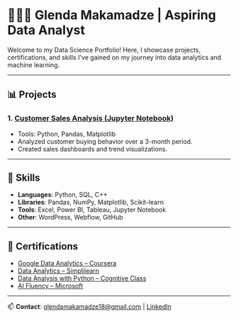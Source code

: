 # 👩🏽‍💻 Glenda Makamadze | Aspiring Data Analyst

Welcome to my Data Science Portfolio! Here, I showcase projects, certifications, and skills I've gained on my journey into data analytics and machine learning.

---

## 📊 Projects

### 1. [Customer Sales Analysis (Jupyter Notebook)](./notebooks/customer_sales_analysis.ipynb)
- Tools: Python, Pandas, Matplotlib
- Analyzed customer buying behavior over a 3-month period.
- Created sales dashboards and trend visualizations.

---

## 🧠 Skills
- **Languages**: Python, SQL, C++
- **Libraries**: Pandas, NumPy, Matplotlib, Scikit-learn
- **Tools**: Excel, Power BI, Tableau, Jupyter Notebook
- **Other**: WordPress, Webflow, GitHub

---

## 📜 Certifications
- [Google Data Analytics – Coursera](https://coursera.org/verify/WWMRXXC72HCL)
- [Data Analytics – Simplilearn](https://simpli-web.app.link/e/J3zP63x4eIb)
- [Data Analysis with Python – Cognitive Class](https://courses.cognitiveclass.ai/certificates/9cf9788ffeb14229a79c9698e1d9145d)
- [AI Fluency – Microsoft](https://learn.microsoft.com/en-us/users/glendamakamadze-8586/achievements/srkqzyg7)

---

📫 **Contact**: [glendamakamadze18@gmail.com](mailto:glendamakamadze18@gmail.com) | [LinkedIn](https://www.linkedin.com)
